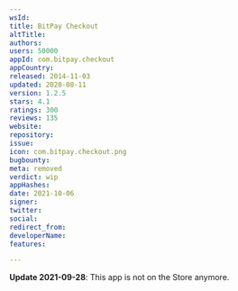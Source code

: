 ```yaml
---
wsId: 
title: BitPay Checkout
altTitle: 
authors: 
users: 50000
appId: com.bitpay.checkout
appCountry: 
released: 2014-11-03
updated: 2020-08-11
version: 1.2.5
stars: 4.1
ratings: 300
reviews: 135
website: 
repository: 
issue: 
icon: com.bitpay.checkout.png
bugbounty: 
meta: removed
verdict: wip
appHashes: 
date: 2021-10-06
signer: 
twitter: 
social: 
redirect_from: 
developerName: 
features: 

---
```


**Update 2021-09-28**: This app is not on the Store anymore.

